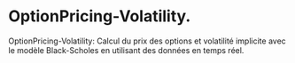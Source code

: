 # OptionPricing-Volatility.
OptionPricing-Volatility: Calcul du prix des options et volatilité implicite avec le modèle Black-Scholes en utilisant des données en temps réel.
